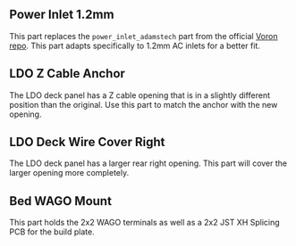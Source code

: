 ## Power Inlet 1.2mm
This part replaces the `power_inlet_adamstech` part from the official [Voron repo](https://github.com/VoronDesign/Voron-Trident/blob/main/STLs/Skirt/power_inlet_adamstech.stl). This part adapts specifically to 1.2mm AC inlets for a better fit.

## LDO Z Cable Anchor
The LDO deck panel has a Z cable opening that is in a slightly different position than the original. Use this part to match the anchor with the new opening.  

## LDO Deck Wire Cover Right
The LDO deck panel has a larger rear right opening. This part will cover the larger opening more completely. 

## Bed WAGO Mount
This part holds the 2x2 WAGO terminals as well as a 2x2 JST XH Splicing PCB for the build plate.